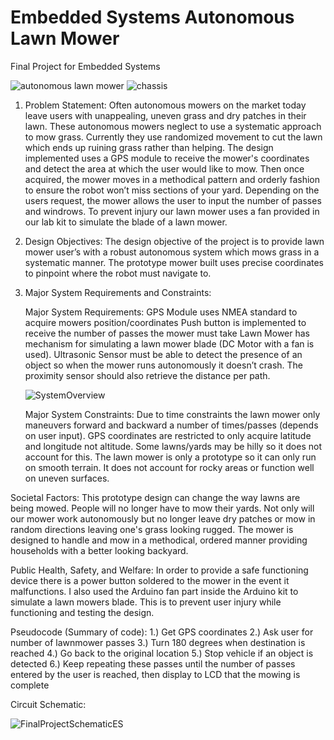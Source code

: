 # Embedded Systems Autonomous Lawn Mower
Final Project for Embedded Systems
 
![autonomous lawn mower](https://user-images.githubusercontent.com/73625048/197658916-ce5dfcb6-56dd-40a4-b20d-a9bb474c7463.png)
![chassis](https://user-images.githubusercontent.com/73625048/197661920-a461675d-5ab6-42c9-a8cf-a4b6487b862a.png)

1. Problem Statement: Often autonomous mowers on the market today leave users with unappealing, uneven grass and dry patches in their lawn. These autonomous mowers neglect to use a systematic approach to mow grass. Currently they use randomized movement to cut the lawn which ends up ruining grass rather than helping. The design  implemented uses a GPS module to receive the mower's coordinates and detect the area at which the user would like to mow. Then once acquired, the mower moves in a methodical pattern and orderly fashion to ensure the robot won’t miss sections of your yard. Depending on the users request, the mower allows the user to input the number of passes and windrows. To prevent injury our lawn mower uses a fan provided in our lab kit to simulate the blade of a lawn mower. 

2. Design Objectives: The design objective of the project is to provide lawn mower user’s with a robust autonomous system which mows grass in a systematic manner. The  prototype mower built uses precise coordinates to pinpoint where the robot must navigate to. 

3. Major System Requirements and Constraints:

    Major System Requirements:
    GPS Module uses NMEA standard to acquire mowers position/coordinates
    Push button is implemented to receive the number of passes the mower must take
    Lawn Mower has mechanism for simulating a lawn mower blade (DC Motor with a fan is used). 
    Ultrasonic Sensor must be able to detect the presence of an object so when the mower runs autonomously it doesn’t crash.
    The proximity sensor should also retrieve the distance per path.
    
    ![SystemOverview](https://user-images.githubusercontent.com/73625048/197659556-8ec9bf33-d089-4148-9277-2cf4aad5e0ce.png)

    Major System Constraints:
    Due to time constraints the lawn mower only maneuvers forward and backward a number of times/passes (depends on user input).
    GPS coordinates are restricted to only acquire latitude and longitude not altitude. Some lawns/yards may be hilly so it does not account for this.
    The lawn mower is only a prototype so it can only run on smooth terrain. It does not account for rocky areas or function well on uneven surfaces. 

Societal Factors: This prototype design can change the way lawns are being mowed. People will no longer have to mow their yards. Not only will our mower work autonomously but no longer leave dry patches or mow in random directions leaving one's grass looking rugged. The mower is designed to handle and mow in a methodical, ordered manner providing households with a better looking backyard. 

Public Health, Safety, and Welfare: In order to provide a safe functioning device there is a power button soldered to the mower in the event it malfunctions. I also used the Arduino fan part inside the Arduino kit to simulate a lawn mowers blade. This is to prevent user injury while functioning and testing the design. 

Pseudocode (Summary of code):
1.) Get GPS coordinates
2.) Ask user for number of lawnmower passes
3.) Turn 180 degrees when destination is reached
4.) Go back to the original location
5.) Stop vehicle if an object is detected 
6.) Keep repeating these passes until the number of passes entered by the user is reached, then display to LCD that the mowing is complete

Circuit Schematic: 

![FinalProjectSchematicES](https://user-images.githubusercontent.com/73625048/197660511-aa49d7d8-c161-4a9c-aacf-19d01147bf95.png)

